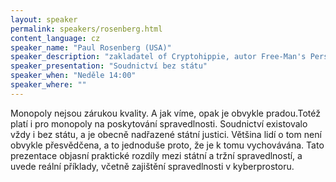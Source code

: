 ```yaml
---
layout: speaker
permalink: speakers/rosenberg.html
content_language: cz
speaker_name: "Paul Rosenberg (USA)"
speaker_description: "zakladatel of Cryptohippie, autor Free-Man's Perspective"
speaker_presentation: "Soudnictví bez státu"
speaker_when: "Neděle 14:00"
speaker_where: ""
---
```


Monopoly nejsou zárukou kvality. A jak víme, opak je obvykle pradou.Totéž platí i pro monopoly na poskytování spravedlnosti. Soudnictví existovalo vždy i bez státu, a je obecně nadřazené státní justici. Většina lidí o tom není obvykle přesvědčena, a to jednoduše proto, že je k tomu vychovávána. Tato prezentace objasní praktické rozdíly mezi státní a tržní spravedlností, a uvede reální příklady, včetně zajištění spravedlnosti v kyberprostoru.
